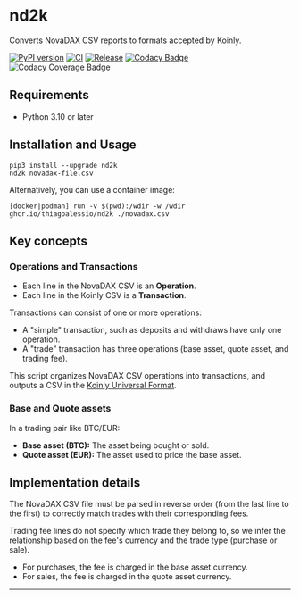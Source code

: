 # nd2k

Converts NovaDAX CSV reports to formats accepted by Koinly.

[![PyPI version][pypi_badge]][pypi_project_url]
[![CI][ci_badge]][ci_project_url]
[![Release][release_badge]][release_project_url]
[![Codacy Badge][codacy_badge]][codacy_project_url]
[![Codacy Coverage Badge][codacy_coverage_badge]][codacy_project_url]

## Requirements

* Python 3.10 or later

## Installation and Usage

	pip3 install --upgrade nd2k
	nd2k novadax-file.csv

Alternatively, you can use a container image:

	[docker|podman] run -v $(pwd):/wdir -w /wdir ghcr.io/thiagoalessio/nd2k ./novadax.csv

## Key concepts

### Operations and Transactions

* Each line in the NovaDAX CSV is an **Operation**.
* Each line in the Koinly CSV is a **Transaction**.

Transactions can consist of one or more operations:

* A "simple" transaction, such as deposits and withdraws have only one operation.
* A "trade" transaction has three operations (base asset, quote asset, and trading fee).

This script organizes NovaDAX CSV operations into transactions, and outputs
a CSV in the [Koinly Universal Format][].

### Base and Quote assets

In a trading pair like BTC/EUR:

* **Base asset (BTC):** The asset being bought or sold.
* **Quote asset (EUR):** The asset used to price the base asset.

## Implementation details

The NovaDAX CSV file must be parsed in reverse order (from the last line to the first)
to correctly match trades with their corresponding fees.

Trading fee lines do not specify which trade they belong to, so we infer the relationship
based on the fee's currency and the trade type (purchase or sale).

* For purchases, the fee is charged in the base asset currency.
* For sales, the fee is charged in the quote asset currency.

---
[pypi_badge]: https://badge.fury.io/py/nd2k.svg?icon=si%3Apython
[pypi_project_url]: https://pypi.org/project/nd2k/
[ci_badge]: https://github.com/thiagoalessio/nd2k/actions/workflows/ci.yml/badge.svg?event=push&branch=main
[ci_project_url]: https://github.com/thiagoalessio/nd2k/actions/workflows/ci.yml
[release_badge]: https://github.com/thiagoalessio/nd2k/actions/workflows/release.yml/badge.svg
[release_project_url]: https://github.com/thiagoalessio/nd2k/actions/workflows/release.yml
[codacy_badge]: https://app.codacy.com/project/badge/Grade/e26d4581b014425fba78028573b15f98
[codacy_coverage_badge]: https://app.codacy.com/project/badge/Coverage/e26d4581b014425fba78028573b15f98
[codacy_project_url]: https://app.codacy.com/gh/thiagoalessio/nd2k/dashboard
[Koinly Universal Format]: https://support.koinly.io/en/articles/9489976-how-to-create-a-custom-csv-file-with-your-data#3-universal-format
